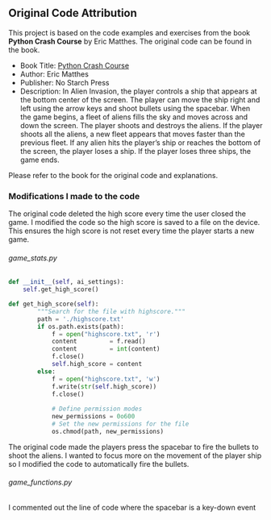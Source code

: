 ## Original Code Attribution

This project is based on the code examples and exercises from the book **Python Crash Course** by Eric Matthes. The original code can be found in the book.

- Book Title: [Python Crash Course](https://github.com/ehmatthes/pcc.git)
- Author: Eric Matthes
- Publisher: No Starch Press
- Description: In Alien Invasion, the player controls a ship that appears at the bottom center of the screen. The player can move the ship right and left using the arrow keys and shoot bullets using the spacebar. When the game begins, a fleet of aliens fills the sky and moves across and down the screen. The player shoots and destroys the aliens. If the player shoots all the aliens, a new fleet appears that moves faster than the previous fleet. If any alien hits the player’s ship or reaches the bottom of the screen, the player loses a ship. If the player loses three ships, the game ends.

Please refer to the book for the original code and explanations.

### Modifications I made to the code

The original code deleted the high score every time the user closed the game. I modified the code so the high score is saved to a file on the device. This ensures the high score is not reset every time the player starts a new game.
###### game_stats.py
```python
def __init__(self, ai_settings):
    self.get_high_score()

def get_high_score(self):
        """Search for the file with highscore."""
        path = './highscore.txt'
        if os.path.exists(path):
            f = open("highscore.txt", 'r')
            content         = f.read()
            content         = int(content)
            f.close()
            self.high_score = content
        else:
            f = open("highscore.txt", 'w')
            f.write(str(self.high_score))
            f.close()
            
            # Define permission modes
            new_permissions = 0o600
            # Set the new permissions for the file
            os.chmod(path, new_permissions)
```

The original code made the players press the spacebar to fire the bullets to shoot the aliens. I wanted to focus more on the movement of the player ship so I modified the code to automatically fire the bullets.
###### game_functions.py
I commented out the line of code where the spacebar is a key-down event

